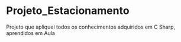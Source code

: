# Projeto_Estacionamento
Projeto que apliquei todos os conhecimentos adquiridos em C Sharp, aprendidos em Aula
